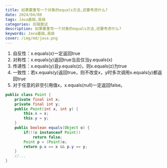 ```yaml
---
title: 如果要重写一个对象的equals方法,还要考虑什么?
date: 2024/04/08
tags: Java基础,高级
categories: 后端面试
description: 如果要重写一个对象的equals方法,还要考虑什么?
keywords: Java基础,高级
cover: /img/md/java.png
---
```


1. 自反性：x.equals(x)一定返回true
2. 对称性：x.equals(y)返回true当且仅当y.equals(x)
3. 传递性：x.equals(y)且y.equals(z)，则x.equals(z)为true
4. 一致性：若x.equals(y)返回true，则不改变x，y时多次调用x.equals(y)都返回true
5. 对于任意的非空引用值x，x.equals(null)一定返回false。

```java
public class Point {
	private final int x;
	private final int y;
	public Point(int x, int y) {
		this.x = x;
		this.y = y;
	}
	public boolean equals(Object o) {
		if(!(o instanceof Point))
			return false;
		Point p = (Point)o;
		return p.x == x && p.y == y;
	}
	//...
}
```